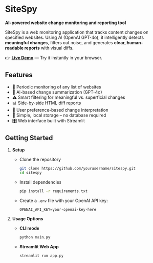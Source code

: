 # SiteSpy  
**AI-powered website change monitoring and reporting tool**

SiteSpy is a web monitoring application that tracks content changes on specified websites. Using AI (OpenAI GPT-4o), it intelligently detects **meaningful changes**, filters out noise, and generates **clear, human-readable reports** with visual diffs.

👉 **[Live Demo](https://sitespy.streamlit.app/)** — Try it instantly in your browser.

## Features

- 🔄 Periodic monitoring of any list of websites  
- 🤖 AI-based change summarization (GPT-4o)  
- ⚠️ Smart filtering for meaningful vs. superficial changes  
- 📊 Side-by-side HTML diff reports  
- 🧠 User preference-based change interpretation  
- 📁 Simple, local storage – no database required  
- 🎛️ Web interface built with Streamlit  

## Getting Started

1. **Setup**
   - Clone the repository  
     ```bash
     git clone https://github.com/yourusername/sitespy.git
     cd sitespy
     ```
   - Install dependencies  
     ```bash
     pip install -r requirements.txt
     ```
   - Create a `.env` file with your OpenAI API key:  
     ```env
     OPENAI_API_KEY=your-openai-key-here
     ```

2. **Usage Options**
   - **CLI mode**  
     ```bash
     python main.py
     ```
   - **Streamlit Web App**  
     ```bash
     streamlit run app.py
     ```
